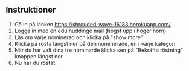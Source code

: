 ## Instruktioner

1. Gå in på länken https://shrouded-wave-16183.herokuapp.com/
2. Logga in med en edu.huddinge mail (högst upp i höger hörn)
3. Läs om varje nominerad och klicka på "show more"
4. Klicka på rösta längst ner på den nominerade, en i varje kategori
5. När du har valt dina tre nominarde klicka sen på "Bekräfta röstning" knappen längst ner
6. Nu har du röstat.
